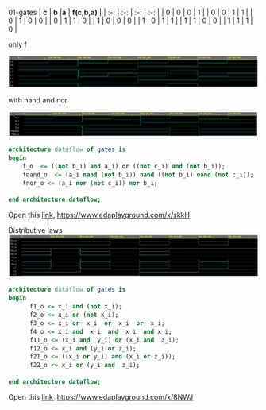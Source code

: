 01-gates
| **c** | **b** |**a** | **f(c,b,a)** |
| :-: | :-: | :-: | :-: |
| 0 | 0 | 0 | 1 |
| 0 | 0 | 1 | 1 |
| 0 | 1 | 0 | 0 |
| 0 | 1 | 1 | 0 |
| 1 | 0 | 0 | 0 |
| 1 | 0 | 1 | 1 |
| 1 | 1 | 0 | 0 |
| 1 | 1 | 1 | 0 |

only f

![1](images/01.png)

with nand and nor

![2](images/02.png)

```vhdl
architecture dataflow of gates is
begin
    f_o  <= ((not b_i) and a_i) or ((not c_i) and (not b_i));
    fnand_o  <= (a_i nand (not b_i)) nand ((not b_i) nand (not c_i));
    fnor_o <= (a_i nor (not c_i)) nor b_i;

end architecture dataflow;
```

Open this [link](https://www.edaplayground.com/x/skkH), https://www.edaplayground.com/x/skkH


Distributive laws
![3](images/03.jpg)

```vhdl
architecture dataflow of gates is
begin
      f1_o <= x_i and (not x_i);
      f2_o <= x_i or (not x_i);
      f3_o <= x_i or  x_i  or  x_i  or  x_i;
      f4_o <= x_i and  x_i  and  x_i  and x_i;
      f11_o <= (x_i and  y_i) or (x_i and  z_i);
      f12_o <= x_i and (y_i or z_i);
      f21_o <= ((x_i or y_i) and (x_i or z_i));
      f22_o <= x_i or (y_i and  z_i);

end architecture dataflow;
```

Open this [link](https://www.edaplayground.com/x/8NWJ), https://www.edaplayground.com/x/8NWJ